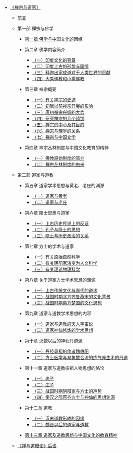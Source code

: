 - [《禅宗与道家》](杂文集/《禅宗与道家》/《禅宗与道家》.md)

  - [前言](杂文集/《禅宗与道家》/前言.md)

  - 第一部 禅宗与佛学

    - [第一章 佛学与中国文化的因缘](杂文集/《禅宗与道家》/第一章、佛学与中国文化的因缘.md)
    - 第二章 佛学内容简介
      - [（一）印度文化的背景](杂文集/《禅宗与道家》/（一）印度文化的背景.md)
      - [（二）印度上古的形势与国情](杂文集/《禅宗与道家》/（二）印度上古的形势与国情.md)
      - [（三）释迦出家成道对于人类世界的贡献](杂文集/《禅宗与道家》/（三）释迦出家成道对于人类世界的贡献.md)
      - [（四）大乘佛教和小乘佛教](杂文集/《禅宗与道家》/（四）大乘佛教和小乘佛教.md)

    - 第三章 禅宗概要
      - [（一）有关禅宗的史迹](杂文集/《禅宗与道家》/（一）有关禅宗的史迹.md)
      - [（二）初唐以前禅宗开展的影响](杂文集/《禅宗与道家》/（二）初唐以前禅宗开展的影响.md)
      - [（三）唐初禅宗兴盛的大势](杂文集/《禅宗与道家》/（三）唐初禅宗兴盛的大势.md)
      - [（四）研究禅宗的几个锁钥](杂文集/《禅宗与道家》/（四）研究禅宗的几个锁钥.md)
      - [（五）禅宗的中心及其目的](杂文集/《禅宗与道家》/（五）禅宗的中心及其目的.md)
      - [（六）禅宗与理学的关系](杂文集/《禅宗与道家》/（六）禅宗与理学的关系.md)
      - [（七）禅宗与中国文学](杂文集/《禅宗与道家》/（七）禅宗与中国文学.md)
  
    - 第四章 禅宗丛林制度与中国文化教育的精神
      - [（一）佛教原始制度的简介](杂文集/《禅宗与道家》/（一）佛教原始制度的简介.md)
      - [（二）禅宗丛林制度的由来](杂文集/《禅宗与道家》/（二）禅宗丛林制度的由来.md)
  
  - 第二部 道家与道教

    - 第五章 道家学术思想与黄老、老庄的渊源
      - [（一）道家与黄老](杂文集/《禅宗与道家》/（一）道家与黄老.md)
      - [（二）道家与老庄](杂文集/《禅宗与道家》/（二）道家与老庄.md)

    - 第六章 隐士思想与道家
      - [（一）上古历史传说上的反证](杂文集/《禅宗与道家》/（一）上古历史传说上的反证.md)
      - [（二）孔子与隐士的思想](杂文集/《禅宗与道家》/（二）孔子与隐士的思想.md)
      - [（三）隐土与历史政治的关系](杂文集/《禅宗与道家》/（三）隐土与历史政治的关系.md)

    - 第七章 方士的学术与道家
      - [（一）有关原始自然科学](杂文集/《禅宗与道家》/（一）有关原始自然科学.md)
      - [（二）有关阴阳家演变为人文科学](杂文集/《禅宗与道家》/（二）有关阴阳家演变为人文科学.md)
      - [（三）有关理论物理科学](杂文集/《禅宗与道家》/（三）有关理论物理科学.md)
  
    - 第八章 关于道家方士学术思想的渊源
      - [（一）上古传统文化与周代的道术](杂文集/《禅宗与道家》/（一）上古传统文化与周代的道术.md)
      - [（二）战国时期北方齐鲁燕宋的文化背景](杂文集/《禅宗与道家》/（二）战国时期北方齐鲁燕宋的文化背景.md)
      - [（三）战国时期南方楚国的文化思想](杂文集/《禅宗与道家》/（三）战国时期南方楚国的文化思想.md)

    - 第九章 道家与道教学术思想的内容
      - [（一）道家与道教的天人宇宙说](杂文集/《禅宗与道家》/（一）道家与道教的天人宇宙说.md)
      - [（二）道家神仙修炼的学术思想](杂文集/《禅宗与道家》/（二）道家神仙修炼的学术思想.md)

    - 第十章 汉魏以后的神仙丹道派
      - [（一）丹经鼻祖的作者魏伯阳](杂文集/《禅宗与道家》/（一）丹经鼻祖的作者魏伯阳.md)
      - [（二）方士医学与易象数合流的炼气养生术的丹道](杂文集/《禅宗与道家》/（二）方士医学与易象数合流的炼气养生术的丹道.md)

    - 第十一章 道家与道教宗祖人物思想的略论
      - [（一）老子](杂文集/《禅宗与道家》/（一）老子.md)
      - [（二）庄子](杂文集/《禅宗与道家》/（二）庄子.md)
      - [（三）战国时期阴阳家与方士的声势](杂文集/《禅宗与道家》/（三）战国时期阴阳家与方士的声势.md)
      - [（四）秦汉之际燕齐方士与神仙的思想渊源](杂文集/《禅宗与道家》/（四）秦汉之际燕齐方士与神仙的思想渊源.md)

    - 第十二章 道教
      - [（一）汉末道教形成的因缘](杂文集/《禅宗与道家》/（一）汉末道教形成的因缘.md)
      - [（二）魏晋以后的道家与道教](杂文集/《禅宗与道家》/（二）魏晋以后的道家与道教.md)

    - [第十三章 道家及道教思想与中国文化的教育精神](杂文集/《禅宗与道家》/第十三章、道家及道教思想与中国文化的教育精神.md)

  - [《禅与道概论》后语](杂文集/《禅宗与道家》/《禅与道概论》后语.md)